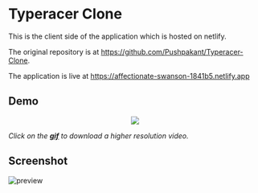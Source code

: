 # Typeracer Clone

This is the client side of the application which is hosted on netlify.

The original repository is at https://github.com/Pushpakant/Typeracer-Clone.

The application is live at https://affectionate-swanson-1841b5.netlify.app

##  Demo

<p align="center">
  <a href="https://github.com/Pushpakant/typeracer-clone/blob/master/demo/demo.mp4?raw=true"><img src="https://github.com/Pushpakant/typeracer-clone/blob/master/demo/demo.gif?raw=true"></a>
</p>

_Click on the **[gif](https://github.com/Pushpakant/typeracer-clone/blob/master/demo/demo.mp4?raw=true)** to download a higher resolution video._

## Screenshot

![preview](https://github.com/Pushpakant/typeracer-clone/blob/master/demo/img.png?raw=true)
